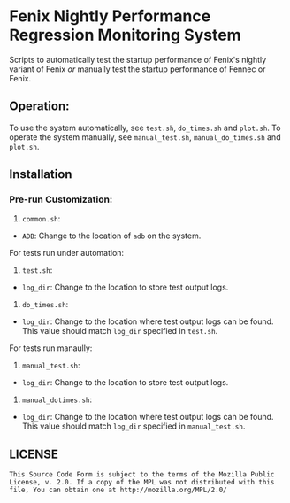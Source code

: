 # Fenix Nightly Performance Regression Monitoring System
Scripts to automatically test the startup performance of Fenix's
nightly variant of Fenix *or* manually test the startup performance of
Fennec or Fenix.

## Operation:
To use the system automatically, see `test.sh`, `do_times.sh` and `plot.sh`. To
operate the system manually, see `manual_test.sh`, `manual_do_times.sh` and
`plot.sh`.

## Installation

### Pre-run Customization:
1. `common.sh`:
- `ADB`: Change to the location of `adb` on the system.

For tests run under automation:
1. `test.sh`:
- `log_dir`: Change to the location to store test output logs.
1. `do_times.sh`:
- `log_dir`: Change to the location where test output logs can be found. This value should match `log_dir` specified in `test.sh`.

For tests run manaully:
1. `manual_test.sh`:
- `log_dir`: Change to the location to store test output logs.
1. `manual_dotimes.sh`:
- `log_dir`: Change to the location where test output logs can be found. This value should match `log_dir` specified in `manual_test.sh`.

## LICENSE

    This Source Code Form is subject to the terms of the Mozilla Public
    License, v. 2.0. If a copy of the MPL was not distributed with this
    file, You can obtain one at http://mozilla.org/MPL/2.0/
